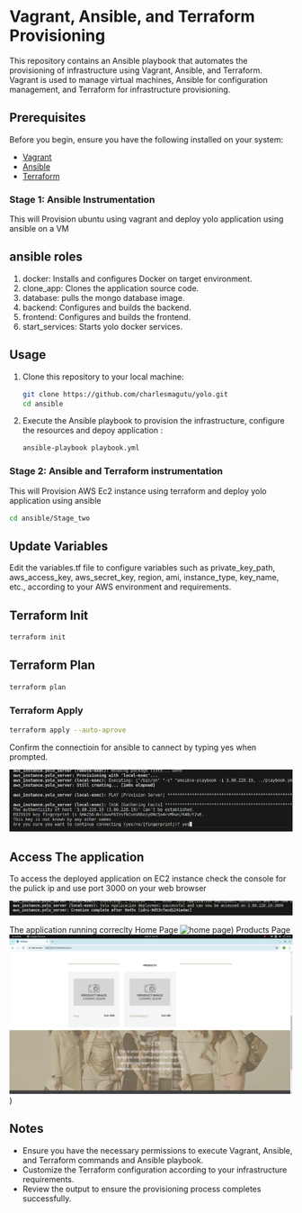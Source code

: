 # Vagrant, Ansible, and Terraform Provisioning

This repository contains an Ansible playbook that automates the provisioning of infrastructure using Vagrant, Ansible, and Terraform. Vagrant is used to manage virtual machines, Ansible for configuration management, and Terraform for infrastructure provisioning.

## Prerequisites

Before you begin, ensure you have the following installed on your system:

- [Vagrant](https://www.vagrantup.com/downloads.html)
- [Ansible](https://docs.ansible.com/ansible/latest/installation_guide/intro_installation.html)
- [Terraform](https://www.terraform.io/downloads.html)


### Stage 1: Ansible Instrumentation
This will Provision ubuntu using vagrant and deploy yolo application using ansible on a VM

## ansible roles

1. docker: Installs and configures Docker on target environment.
2. clone_app: Clones the application source code.
3. database: pulls the mongo database image.
4. backend: Configures and builds the backend.
5. frontend: Configures and builds the frontend.
6. start_services: Starts yolo docker services.

## Usage
1. Clone this repository to your local machine:

    ```bash
    git clone https://github.com/charlesmagutu/yolo.git
    cd ansible
    ```

2. Execute the Ansible playbook to provision the infrastructure, configure the resources and depoy application :

    ```bash
    ansible-playbook playbook.yml

    ```
### Stage 2: Ansible and Terraform  instrumentation
This will Provision AWS Ec2 instance using terraform and deploy yolo application using ansible

```bash
cd ansible/Stage_two
```
## Update Variables
Edit the variables.tf file to configure variables such as private_key_path, aws_access_key, aws_secret_key, region, ami, instance_type, key_name, etc., according to your AWS environment and requirements.


## Terraform Init
```bash
terraform init
```
## Terraform Plan
```bash
terraform plan
```

### Terraform Apply
```bash
terraform apply --auto-aprove
```
Confirm the connectioin for ansible to cannect by typing yes when prompted.

![Connection confirm](images/connection.png)

## Access The application

To access the deployed application on EC2 instance check the console for the pulick ip and use port 3000 on your web browser

![Access Url](images/image.png)

The application running correclty
Home Page
![home page](./mages/home.png))
Products Page
![products page](./images/products.png))

## Notes

- Ensure you have the necessary permissions to execute Vagrant, Ansible, and Terraform commands and Ansible playbook.
- Customize the Terraform configuration according to your infrastructure requirements.
- Review the output to ensure the provisioning process completes successfully.

